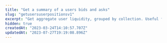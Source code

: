 ```yaml
---
title: "Get a summary of a users bids and asks"
slug: "getusersuserpositionsv1"
excerpt: "Get aggregate user liquidity, grouped by collection. Useful for showing a summary of liquidity being provided (orders made)."
hidden: true
createdAt: "2023-03-24T14:10:57.707Z"
updatedAt: "2023-07-27T19:19:08.896Z"
---
```

